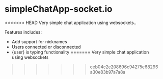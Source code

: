# simpleChatApp-socket.io

<<<<<<< HEAD
Very simple chat application using websockets..

Features includes:
- Add support for nicknames
- Users connected or disconnected
- {user} is typing functionality
=======
Very simple chat application using websockets
>>>>>>> ceb04c2e208696c94275e68296a30e83b97a7a8a
